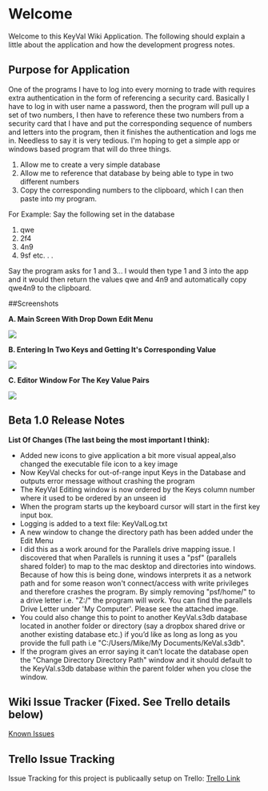 # Welcome

Welcome to this KeyVal Wiki Application. The following should explain a little about the application and how the development progress notes. 

## Purpose for Application

One of the programs I have to log into every morning to trade with 
requires extra authentication in the form of referencing a security 
card.  Basically I have to log in with user name a password, then the 
program will pull up a set of two numbers, I then have to reference 
these two numbers from a security card that I have and put the 
corresponding sequence of numbers and letters into the program, then it 
finishes the authentication and logs me in.  Needless to say it is very 
tedious.
I'm hoping to get a simple app or windows based program that will do 
three things.

1.  Allow me to create a very simple database
2.  Allow me to reference that database by being able to type in two 
different numbers
3.  Copy the corresponding numbers to the clipboard, which I can then 
paste into my program.
 
For Example:  Say the following set in the database
 
1. qwe
2. 2f4
3. 4n9
4. 9sf etc. . . 
 
Say the program asks for 1 and 3... I would then type 1 and 3 into the 
app and it would then return the values qwe and 4n9 and automatically 
copy qwe4n9 to the clipboard.

##Screenshots

__A. Main Screen With Drop Down Edit Menu__

![](https://i.imgur.com/Rkz1oES.png)

__B. Entering In Two Keys and Getting It's Corresponding Value__

![](https://i.imgur.com/uJDHEW8.png)

__C. Editor Window For The Key Value Pairs__

![](https://i.imgur.com/kcwE1qM.png)

## Beta 1.0 Release Notes
__List Of Changes (The last being the most important I think):__

* Added new icons to give application a bit more visual appeal,also changed the executable file icon to a key image
* Now KeyVal checks for out-of-range input Keys in the Database and outputs error message without crashing the program 
*  The KeyVal Editing window is now ordered by the Keys column number where it used to be ordered by an unseen id
* When the program starts up the keyboard cursor will start in the first key input box.
* Logging is added to a text file: KeyValLog.txt
* A new window to change the directory path has been added under the Edit Menu
* I did this as a work around for the Parallels drive mapping issue. I discovered that when Parallels is running it uses a "psf" (parallels shared folder) to map to the mac desktop and directories into windows. Because of how this is being done, windows interprets it as a network path and for some reason won't connect/access with write privileges and therefore crashes the program. By simply removing "psf/home/" to a drive letter i.e. "Z:/" the program will work. You can find the parallels Drive Letter under 'My Computer'. Please see the attached image.
* You could also change this to point to another KeyVal.s3db database located in another folder or directory (say a dropbox shared drive or another existing database etc.) if you’d like as long as long as you provide the full path i.e "C:/Users/Mike/My Documents/KeVal.s3db". 
* If the program gives an error saying it can’t locate the database open the "Change Directory Directory Path" window and it should default to the KeyVal.s3db database within the parent folder when you close the window.

## Wiki Issue Tracker (Fixed. See Trello details below)
[Known Issues](https://bitbucket.org/mkene927/keyval/wiki/Known%20Issues)

## Trello Issue Tracking

Issue Tracking for this project is publicaally setup on Trello: [Trello Link](https://trello.com/b/5P8x8DLU/keyval-app-dev)
